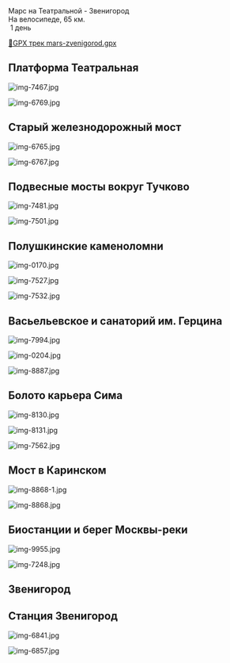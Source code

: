 
<link rel="stylesheet" href="../assets-custom/css/style-markdown.css">
<div class="cover-container" style="background-image: url('mars-1200.jpg');">
	<div class="cover-text">
		<div class="cover-title">
            Марс на Театральной - Звенигород
        </div>
		<div class="cover-description">
			<div class="packages-location">
                <img loading="lazy" src="../assets-custom/icon-bike.png" alt="" class="cover-icon">
                <div class="h4-default regular">На велосипеде, 65 км.</div>
            </div>
            <div>
                <img class="cover-icon" loading="lazy" src="../assets-custom/icon-time.png" alt=""  />
                <span>1 день</span>
            </div>
		</div>
	</div>
</div>

<div id="map"></div>

[📍GPX трек mars-zvenigorod.gpx](mars-zvenigorod.gpx)


## Платформа Театральная

![img-7467.jpg](../0-images/zvenigorod/img-7467.jpg)

![img-6769.jpg](../0-images/zvenigorod/img-6769.jpg)

## Старый железнодорожный мост

![img-6765.jpg](../0-images/zvenigorod/img-6765.jpg)

![img-6767.jpg](../0-images/zvenigorod/img-6767.jpg)


## Подвесные мосты вокруг Тучково

![img-7481.jpg](../0-images/zvenigorod/img-7481.jpg)

![img-7501.jpg](../0-images/zvenigorod/img-7501.jpg)


## Полушкинские каменоломни

![img-0170.jpg](../0-images/zvenigorod/img-0170.jpg)

![img-7527.jpg](../0-images/zvenigorod/img-7527.jpg)

![img-7532.jpg](../0-images/zvenigorod/img-7532.jpg)

## Васьельевское и санаторий им. Герцина

![img-7994.jpg](../0-images/zvenigorod/img-7994.jpg)

![img-0204.jpg](../0-images/zvenigorod/img-0204.jpg)

![img-8887.jpg](../0-images/zvenigorod/img-8887.jpg)

## Болото карьера Сима

![img-8130.jpg](../0-images/zvenigorod/img-8130.jpg)

![img-8131.jpg](../0-images/zvenigorod/img-8131.jpg)

![img-7562.jpg](../0-images/zvenigorod/img-7562.jpg)



## Мост в Каринском

![img-8868-1.jpg](../0-images/zvenigorod/img-8868-1.jpg)

![img-8868.jpg](../0-images/zvenigorod/img-8868.jpg)


## Биостанции и берег Москвы-реки

![img-9955.jpg](../0-images/zvenigorod/img-9955.jpg)

![img-7248.jpg](../0-images/zvenigorod/img-7248.jpg)

## Звенигород


## Станция Звенигород

![img-6841.jpg](../0-images/zvenigorod/img-6841.jpg)

![img-6857.jpg](../0-images/zvenigorod/img-6857.jpg)












<link href="https://api.mapbox.com/mapbox-gl-js/v3.10.0/mapbox-gl.css" rel="stylesheet">
<script src="https://api.mapbox.com/mapbox-gl-js/v3.10.0/mapbox-gl.js"></script>
<script src="https://cdn.jsdelivr.net/npm/js-yaml@4.1.0/dist/js-yaml.min.js"></script>
<script src="../assets-custom/js/cozy-journey.js"></script>
<script>architectMap({
    tracks: [{path: 'mars-zvenigorod.gpx'}, {path: 'sima.gpx', color: 'blue'}],
    points: 'points.yaml',
    zoom: 6.8,
    center: [37.49433, 55.59333],
    fitDuration: 6000 
});
</script>



